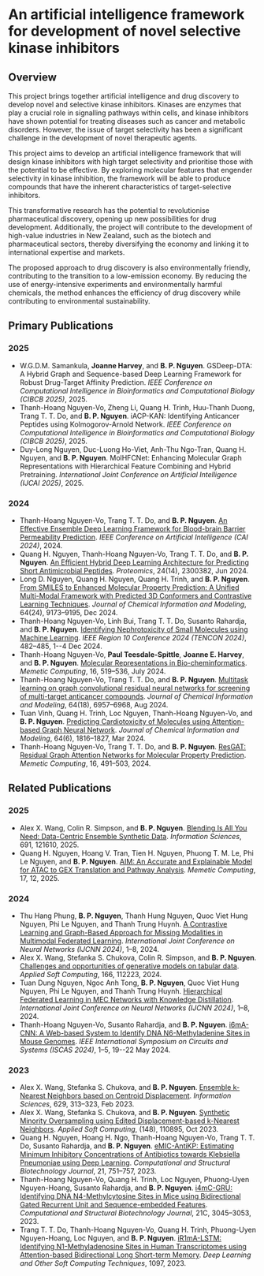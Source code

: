 # An artificial intelligence framework for development of novel selective kinase inhibitors
## Overview
This project brings together artificial intelligence and drug discovery to develop novel and selective kinase inhibitors. Kinases are enzymes that play a crucial role in signalling pathways within cells, and kinase inhibitors have shown potential for treating diseases such as cancer and metabolic disorders. However, the issue of target selectivity has been a significant challenge in the development of novel therapeutic agents.

This project aims to develop an artificial intelligence framework that will design kinase inhibitors with high target selectivity and prioritise those with the potential to be effective. By exploring molecular features that engender selectivity in kinase inhibition, the framework will be able to produce compounds that have the inherent characteristics of target-selective inhibitors.

This transformative research has the potential to revolutionise pharmaceutical discovery, opening up new possibilities for drug development. Additionally, the project will contribute to the development of high-value industries in New Zealand, such as the biotech and pharmaceutical sectors, thereby diversifying the economy and linking it to international expertise and markets.

The proposed approach to drug discovery is also environmentally friendly, contributing to the transition to a low-emission economy. By reducing the use of energy-intensive experiments and environmentally harmful chemicals, the method enhances the efficiency of drug discovery while contributing to environmental sustainability. 

## Primary Publications
### 2025
- W.G.D.M. Samankula, **Joanne Harvey**, and **B. P. Nguyen**. GSDeep-DTA: A Hybrid Graph and Sequence-based Deep Learning Framework for Robust Drug-Target Affinity Prediction. *IEEE Conference on Computational Intelligence in Bioinformatics and Computational Biology (CIBCB 2025)*, 2025.
- Thanh-Hoang Nguyen-Vo, Zheng Li, Quang H. Trinh, Huu-Thanh Duong, Trang T. T. Do, and **B. P. Nguyen**. iACP-KAN: Identifying Anticancer Peptides using Kolmogorov-Arnold Network. *IEEE Conference on Computational Intelligence in Bioinformatics and Computational Biology (CIBCB 2025)*, 2025.
- Duy-Long Nguyen, Duc-Luong Ho-Viet, Anh-Thu Ngo-Tran, Quang H. Nguyen, and **B. P. Nguyen**. MolHFCNet: Enhancing Molecular Graph Representations with Hierarchical Feature Combining and Hybrid Pretraining. *International Joint Conference on Artificial Intelligence (IJCAI 2025)*, 2025.

### 2024
- Thanh-Hoang Nguyen-Vo, Trang T. T. Do, and **B. P. Nguyen**. [An Effective Ensemble Deep Learning Framework for Blood-brain Barrier Permeability Prediction](https://doi.org/10.1109/CAI59869.2024.00038). *IEEE Conference on Artificial Intelligence (CAI 2024)*, 2024.
- Quang H. Nguyen, Thanh-Hoang Nguyen-Vo, Trang T. T. Do, and **B. P. Nguyen**. [An Efficient Hybrid Deep Learning Architecture for Predicting Short Antimicrobial Peptides](https://doi.org/10.1002/pmic.202300382). *Proteomics*, 24(14), 2300382, Jun 2024.
- Long D. Nguyen, Quang H. Nguyen, Quang H. Trinh, and **B. P. Nguyen**. [From SMILES to Enhanced Molecular Property Prediction: A Unified Multi-Modal Framework with Predicted 3D Conformers and Contrastive Learning Techniques](https://doi.org/10.1021/acs.jcim.4c01240). *Journal of Chemical Information and Modeling*, 64(24), 9173–9195, Dec 2024.
- Thanh-Hoang Nguyen-Vo, Linh Bui, Trang T. T. Do, Susanto Rahardja, and **B. P. Nguyen**. [Identifying Nephrotoxicity of Small Molecules using Machine Learning](https://doi.org/10.1109/TENCON61640.2024.10902993). *IEEE Region 10 Conference 2024 (TENCON 2024)*, 482–485, 1--4 Dec 2024.
- Thanh-Hoang Nguyen-Vo, **Paul Teesdale-Spittle**, **Joanne E. Harvey**, and **B. P. Nguyen**. [Molecular Representations in Bio-cheminformatics](https://doi.org/10.1007/s12293-024-00414-6). *Memetic Computing*, 16, 519–536, July 2024.
- Thanh-Hoang Nguyen-Vo, Trang T. T. Do, and **B. P. Nguyen**. [Multitask learning on graph convolutional residual neural networks for screening of multi-target anticancer compounds](https://doi.org/10.1021/acs.jcim.4c00643). *Journal of Chemical Information and Modeling*, 64(18), 6957–6968, Aug 2024.
- Tuan Vinh, Quang H. Trinh, Loc Nguyen, Thanh-Hoang Nguyen-Vo, and **B. P. Nguyen**. [Predicting Cardiotoxicity of Molecules using Attention-based Graph Neural Network](https://doi.org/10.1021/acs.jcim.3c01286). *Journal of Chemical Information and Modeling*, 64(6), 1816–1827, Mar 2024.
- Thanh-Hoang Nguyen-Vo, Trang T. T. Do, and **B. P. Nguyen**. [ResGAT: Residual Graph Attention Networks for Molecular Property Prediction](https://doi.org/10.1007/s12293-024-00423-5). *Memetic Computing*, 16, 491–503, 2024.

## Related Publications

### 2025
- Alex X. Wang, Colin R. Simpson, and **B. P. Nguyen**. [Blending Is All You Need: Data-Centric Ensemble Synthetic Data](https://doi.org/10.1016/j.ins.2024.121610). *Information Sciences*, 691, 121610, 2025.
- Quang H. Nguyen, Hoang V. Tran, Tien H. Nguyen, Phuong T. M. Le, Phi Le Nguyen, and **B. P. Nguyen**. [AIM: An Accurate and Explainable Model for ATAC to GEX Translation and Pathway Analysis](https://doi.org/10.1007/s12293-025-00442-w). *Memetic Computing*, 17, 12, 2025.

### 2024
- Thu Hang Phung, **B. P. Nguyen**, Thanh Hung Nguyen, Quoc Viet Hung Nguyen, Phi Le Nguyen, and Thanh Trung Huynh. [A Contrastive Learning and Graph-Based Approach for Missing Modalities in Multimodal Federated Learning](https://doi.org/10.1109/IJCNN60899.2024.10650285). *International Joint Conference on Neural Networks (IJCNN 2024)*, 1–8, 2024.
- Alex X. Wang, Stefanka S. Chukova, Colin R. Simpson, and **B. P. Nguyen**. [Challenges and opportunities of generative models on tabular data](https://doi.org/10.1016/j.asoc.2024.112223). *Applied Soft Computing*, 166, 112223, 2024.
- Tuan Dung Nguyen, Ngoc Anh Tong, **B. P. Nguyen**, Quoc Viet Hung Nguyen, Phi Le Nguyen, and Thanh Trung Huynh. [Hierarchical Federated Learning in MEC Networks with Knowledge Distillation](https://doi.org/10.1109/IJCNN60899.2024.10651323). *International Joint Conference on Neural Networks (IJCNN 2024)*, 1–8, 2024.
- Thanh-Hoang Nguyen-Vo, Susanto Rahardja, and **B. P. Nguyen**. [i6mA-CNN: A Web-based System to Identify DNA N6-Methyladenine Sites in Mouse Genomes](https://doi.org/10.1109/ISCAS58744.2024.10558061). *IEEE International Symposium on Circuits and Systems (ISCAS 2024)*, 1–5, 19--22 May 2024.

### 2023
- Alex X. Wang, Stefanka S. Chukova, and **B. P. Nguyen**. [Ensemble k-Nearest Neighbors based on Centroid Displacement](https://doi.org/10.1016/j.ins.2023.02.004). *Information Sciences*, 629, 313–323, Feb 2023.
- Alex X. Wang, Stefanka S. Chukova, and **B. P. Nguyen**. [Synthetic Minority Oversampling using Edited Displacement-based k-Nearest Neighbors](https://doi.org/10.1016/j.asoc.2023.110895). *Applied Soft Computing*, (148), 110895, Oct 2023.
- Quang H. Nguyen, Hoang H. Ngo, Thanh-Hoang Nguyen-Vo, Trang T. T. Do, Susanto Rahardja, and **B. P. Nguyen**. [eMIC-AntiKP: Estimating Minimum Inhibitory Concentrations of Antibiotics towards Klebsiella Pneumoniae using Deep Learning](https://doi.org/10.1016/j.csbj.2022.12.041). *Computational and Structural Biotechnology Journal*, 21, 751–757, 2023.
- Thanh-Hoang Nguyen-Vo, Quang H. Trinh, Loc Nguyen, Phuong-Uyen Nguyen-Hoang, Susanto Rahardja, and **B. P. Nguyen**. [i4mC-GRU: Identifying DNA N4-Methylcytosine Sites in Mice using Bidirectional Gated Recurrent Unit and Sequence-embedded Features](https://doi.org/10.1016/j.csbj.2023.05.014). *Computational and Structural Biotechnology Journal*, 21C, 3045–3053, 2023.
- Trang T. T. Do, Thanh-Hoang Nguyen-Vo, Quang H. Trinh, Phuong-Uyen Nguyen-Hoang, Loc Nguyen, and **B. P. Nguyen**. [iR1mA-LSTM: Identifying N1-Methyladenosine Sites in Human Transcriptomes using Attention-based Bidirectional Long Short-term Memory](https://doi.org/10.1007/978-3-031-29447-1_5). *Deep Learning and Other Soft Computing Techniques*, 1097, 2023.
